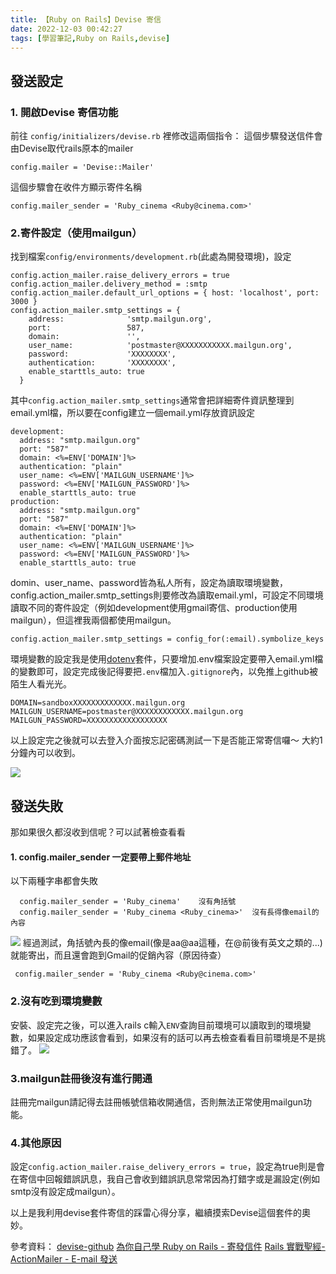 ```yaml
---
title: 【Ruby on Rails】Devise 寄信
date: 2022-12-03 00:42:27
tags: [學習筆記,Ruby on Rails,devise]
---
```


## 發送設定
### 1. 開啟Devise 寄信功能
前往 ```config/initializers/devise.rb``` 裡修改這兩個指令：
這個步驟發送信件會由Devise取代rails原本的mailer
```
config.mailer = 'Devise::Mailer'
```
這個步驟會在收件方顯示寄件名稱
 ```
 config.mailer_sender = 'Ruby_cinema <Ruby@cinema.com>'
 ```
### 2.寄件設定（使用mailgun）
找到檔案```config/environments/development.rb```(此處為開發環境)，設定

```
config.action_mailer.raise_delivery_errors = true
config.action_mailer.delivery_method = :smtp
config.action_mailer.default_url_options = { host: 'localhost', port: 3000 }
config.action_mailer.smtp_settings = {
    address:              'smtp.mailgun.org',
    port:                 587,
    domain:               '',
    user_name:            'postmaster@XXXXXXXXXXX.mailgun.org',
    password:             'XXXXXXXX',
    authentication:       'XXXXXXXX',
    enable_starttls_auto: true
  }
  ```
其中```config.action_mailer.smtp_settings```通常會把詳細寄件資訊整理到email.yml檔，所以要在config建立一個email.yml存放資訊設定
```
development:
  address: "smtp.mailgun.org"
  port: "587"
  domain: <%=ENV['DOMAIN']%>
  authentication: "plain"
  user_name: <%=ENV['MAILGUN_USERNAME']%>
  password: <%=ENV['MAILGUN_PASSWORD']%>
  enable_starttls_auto: true
production:
  address: "smtp.mailgun.org"
  port: "587"
  domain: <%=ENV['DOMAIN']%>
  authentication: "plain"
  user_name: <%=ENV['MAILGUN_USERNAME']%>
  password: <%=ENV['MAILGUN_PASSWORD']%>
  enable_starttls_auto: true
```
domin、user_name、password皆為私人所有，設定為讀取環境變數，config.action_mailer.smtp_settings則要修改為讀取email.yml，可設定不同環境讀取不同的寄件設定（例如development使用gmail寄信、production使用mailgun），但這裡我兩個都使用mailgun。
```
config.action_mailer.smtp_settings = config_for(:email).symbolize_keys
```

環境變數的設定我是使用[dotenv](https://github.com/motdotla/dotenv)套件，只要增加.env檔案設定要帶入email.yml檔的變數即可，設定完成後記得要把```.env```檔加入```.gitignore```內，以免推上github被陌生人看光光。
```
DOMAIN=sandboxXXXXXXXXXXXXX.mailgun.org
MAILGUN_USERNAME=postmaster@XXXXXXXXXXXX.mailgun.org
MAILGUN_PASSWORD=XXXXXXXXXXXXXXXXXX
```

以上設定完之後就可以去登入介面按忘記密碼測試一下是否能正常寄信囉～
大約1分鐘內可以收到。

 ![](https://i.imgur.com/7aVKNZU.png)
 

## 發送失敗
那如果很久都沒收到信呢？可以試著檢查看看
#### 1. config.mailer_sender 一定要帶上郵件地址
以下兩種字串都會失敗
```
  config.mailer_sender = 'Ruby_cinema'    沒有角括號
  config.mailer_sender = 'Ruby_cinema <Ruby_cinema>'  沒有長得像email的內容
```
![](https://i.imgur.com/J4Y6JCL.png)
經過測試，角括號內長的像email(像是aa@aa這種，在@前後有英文之類的...)就能寄出，而且還會跑到Gmail的促銷內容（原因待查）
```
 config.mailer_sender = 'Ruby_cinema <Ruby@cinema.com>'
 ```


### 2.沒有吃到環境變數
安裝、設定完之後，可以進入rails c輸入```ENV```查詢目前環境可以讀取到的環境變數，如果設定成功應該會看到，如果沒有的話可以再去檢查看看目前環境是不是挑錯了。
![](https://i.imgur.com/D87ESYL.png)


### 3.mailgun註冊後沒有進行開通
註冊完mailgun請記得去註冊帳號信箱收開通信，否則無法正常使用mailgun功能。

### 4.其他原因
設定```config.action_mailer.raise_delivery_errors = true```，設定為true則是會在寄信中回報錯誤訊息，我自己會收到錯誤訊息常常因為打錯字或是漏設定(例如smtp沒有設定成mailgun）。


以上是我利用devise套件寄信的踩雷心得分享，繼續摸索Devise這個套件的奧妙。

參考資料：
[devise-github](https://github.com/heartcombo/devise)
[為你自己學 Ruby on Rails - 寄發信件](https://railsbook.tw/chapters/20-send-email)
[Rails 實戰聖經-ActionMailer - E-mail 發送](https://ihower.tw/rails/actionmailer.html)